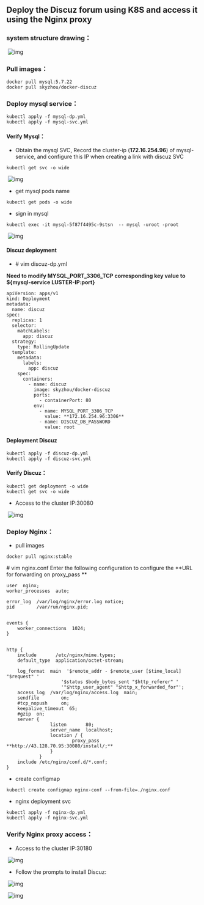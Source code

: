 



## **Deploy the Discuz forum using K8S and access it using the Nginx proxy**

### **system structure drawing：**

​            ![img](https://wdoc-76491.picgzc.qpic.cn/MTY4ODg1MDk1MjI1NTg1NQ_948222_9L6CUv2WuVNdLTjJ_1626954296)            

### **Pull images：**

```
docker pull mysql:5.7.22
docker pull skyzhou/docker-discuz
```

### **Deploy mysql service：**

```
kubectl apply -f mysql-dp.yml
kubectl apply -f mysql-svc.yml
```

#### **Verify Mysql：**

- Obtain the mysql SVC, Record the cluster-ip (**172.16.254.96**) of mysql-service, and configure this IP  when creating a link with discuz SVC  

```
kubectl get svc -o wide
```

​            ![img](https://wdoc-76491.picgzc.qpic.cn/MTY4ODg1MDk1MjI1NTg1NQ_277283_holsXLC7IQ-D4KYn_1626858207)            

- get mysql pods name

```
kubectl get pods -o wide
```

- sign in mysql

```
kubectl exec -it mysql-5f87f4495c-9stsn  -- mysql -uroot -proot
```

​            ![img](https://wdoc-76491.picgzc.qpic.cn/MTY4ODg1MDk1MjI1NTg1NQ_831926_68YFjoYK-H6D8izs_1626858435)            



#### **Discuz deployment**

-  \# vim discuz-dp.yml

**Need to modify MYSQL_PORT_3306_TCP corresponding key value to ${mysql-service LUSTER-IP:port}**



```
apiVersion: apps/v1         
kind: Deployment           
metadata:
  name: discuz              
spec:
  replicas: 1             
  selector:
    matchLabels:         
      app: discuz           
  strategy:                
    type: RollingUpdate     
  template:                
    metadata:
      labels:
        app: discuz        
    spec:
      containers:           
        - name: discuz      
          image: skyzhou/docker-discuz
          ports:
            - containerPort: 80
          env:             
            - name: MYSQL_PORT_3306_TCP
              value: **172.16.254.96:3306**
            - name: DISCUZ_DB_PASSWORD
              value: root
```



#### **Deployment Discuz**

```
kubectl apply -f discuz-dp.yml
kubectl apply -f discuz-svc.yml
```



#### **Verify Discuz：**

```
kubectl get deployment -o wide
kubectl get svc -o wide
```

- Access to the cluster IP:30080

​            ![img](https://wdoc-76491.picgzc.qpic.cn/MTY4ODg1MDk1MjI1NTg1NQ_588843_1arpj8fKg9EpeZ01_1626858913)            



### **Deploy Nginx：**

- pull images

```
docker pull nginx:stable
```



  \# vim nginx.conf  Enter the following configuration to configure the **URL for forwarding on proxy_pass **

```
user  nginx;
worker_processes  auto;

error_log  /var/log/nginx/error.log notice;
pid        /var/run/nginx.pid;


events {
    worker_connections  1024;
}


http {
    include       /etc/nginx/mime.types;
    default_type  application/octet-stream;

    log_format  main  '$remote_addr - $remote_user [$time_local] "$request" '
                    '$status $body_bytes_sent "$http_referer" '
                    '"$http_user_agent" "$http_x_forwarded_for"';
    access_log  /var/log/nginx/access.log  main;
    sendfile        on;
    #tcp_nopush     on;
    keepalive_timeout  65;
    #gzip  on;
    server {
                listen       80;
                server_name  localhost;
                location / {
                        proxy_pass **http://43.128.70.95:30080/install/;**
                }
            }
    include /etc/nginx/conf.d/*.conf;
}
```

- create configmap

```
kubectl create configmap nginx-conf --from-file=./nginx.conf
```

- nginx deployment svc

```
kubectl apply -f nginx-dp.yml
kubectl apply -f nginx-svc.yml
```



### **Verify Nginx proxy access：**

- Access to the cluster IP:30180

​            ![img](https://wdoc-76491.picgzc.qpic.cn/MTY4ODg1MDk1MjI1NTg1NQ_800638_g61j3FSty8eF7MuQ_1626875803)            

- Follow the prompts to install Discuz:

​            ![img](https://wdoc-76491.picgzc.qpic.cn/MTY4ODg1MDk1MjI1NTg1NQ_843386_a3FSCzqulw-0DTEL_1626858941)            

​            ![img](https://wdoc-76491.picgzc.qpic.cn/MTY4ODg1MDk1MjI1NTg1NQ_596058_nkhtsEpvv-Mf_2d8_1626859011)            

